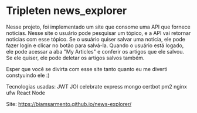 # Tripleten news_explorer

Nesse projeto, foi implementado um site que consome uma API que fornece notícias. 
Nesse site o usuário pode pesquisar um tópico, e a API vai retornar notícias com esse tópico. 
Se o usuário quiser salvar uma notícia, ele pode fazer login e clicar no botão para salvá-la. 
Quando o usuário está logado, ele pode acessar a aba "My Articles" e conferir os artigos que ele salvou.
Se ele quiser, ele pode deletar os artigos salvos também.

Esper que você se divirta com esse site tanto quanto eu me diverti constyuindo ele :)

Tecnologias usadas:
JWT
JOI
celebrate
express
mongo
certbot
pm2
nginx
ufw
React
Node

Site: https://biamsarmento.github.io/news-explorer/